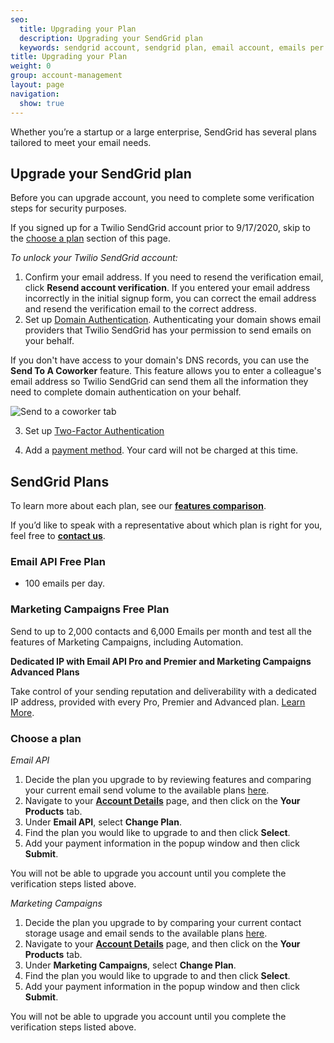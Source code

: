 ```yaml
---
seo:
  title: Upgrading your Plan
  description: Upgrading your SendGrid plan
  keywords: sendgrid account, sendgrid plan, email account, emails per month
title: Upgrading your Plan
weight: 0
group: account-management
layout: page
navigation:
  show: true
---
```


Whether you’re a startup or a large enterprise, SendGrid has several plans tailored to meet your email needs. 

## Upgrade your SendGrid plan

Before you can upgrade account, you need to complete some verification steps for security purposes.

<call-out type="warning">

If you signed up for a Twilio SendGrid account prior to 9/17/2020, skip to the [choose a plan](#choose-a-plan) section of this page.

</call-out>

*To unlock your Twilio SendGrid account:*

1. Confirm your email address. If you need to resend the verification email, click **Resend account verification**. If you entered your email address incorrectly in the initial signup form, you can correct the email address and resend the verification email to the correct address.
1. Set up [Domain Authentication]({{root_url}}/ui/account-and-settings/how-to-set-up-domain-authentication/).
Authenticating your domain shows email providers that Twilio SendGrid has your permission to send emails on your behalf.

<call-out>

If you don't have access to your domain's DNS records, you can use the **Send To A Coworker** feature. This feature allows you to enter a colleague's email address so Twilio SendGrid can send them all the information they need to complete domain authentication on your behalf. 

![]({{root_url}}/img/<domain-auth-send-to-coworker>.png "Send to a coworker tab")

</call-out>

3. Set up [Two-Factor Authentication]({{root_url}}/ui/account-and-settings/two-factor-authentication/)

4. Add a [payment method]({{root_url}}/ui/account-and-settings/billing/#payment-methods). Your card will not be charged at this time. 

## SendGrid Plans

To learn more about each plan, see our [**features comparison**](https://sendgrid.com/pricing/).

If you’d like to speak with a representative about which plan is right for you, feel free to [**contact us**](https://sendgrid.com/contact-us-form/).

### Email API Free Plan

* 100 emails per day.

### Marketing Campaigns Free Plan

Send to up to 2,000 contacts and 6,000 Emails per month and test all the features of Marketing Campaigns, including Automation.

<call-out>

**Dedicated IP with Email API Pro and Premier and Marketing Campaigns Advanced Plans**

Take control of your sending reputation and deliverability with a dedicated IP address, provided with every Pro, Premier and Advanced plan. [Learn More](https://sendgrid.com/blog/shared-and-dedicated-ips-which-should-you-choose/).

</call-out>

### Choose a plan

*Email API*

1. Decide the plan you upgrade to by reviewing features and comparing your current email send volume to the available plans [here](https://sendgrid.com/pricing).
1. Navigate to your [**Account Details**](https://app.sendgrid.com/account/products) page, and then click on the **Your Products** tab.
1. Under **Email API**, select **Change Plan**.
1. Find the plan you would like to upgrade to and then click **Select**.
1. Add your payment information in the popup window and then click **Submit**.

<call-out type="warning">

You will not be able to upgrade you account until you complete the verification steps listed above. 

</call-out>

*Marketing Campaigns*

1. Decide the plan you upgrade to by comparing your current contact storage usage and email sends to the available plans [here](https://sendgrid.com/pricing).
1. Navigate to your [**Account Details**](https://app.sendgrid.com/account/products) page, and then click on the **Your Products** tab.
1. Under **Marketing Campaigns**, select **Change Plan**.
1. Find the plan you would like to upgrade to and then click **Select**.
1. Add your payment information in the popup window and then click **Submit**.

<call-out type="warning">

You will not be able to upgrade you account until you complete the verification steps listed above. 

</call-out>

